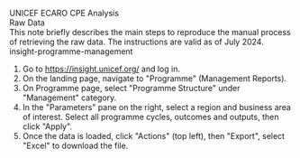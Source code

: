 UNICEF ECARO CPE Analysis  
Raw Data  
This note briefly describes the main steps to reproduce the manual process of retrieving the raw data. The 
instructions are valid as of July 2024.
insight-programme-management  
1.  Go to https://insight.unicef.org/ and log in.
2.  On the landing page, navigate to "Programme" (Management Reports).
3.  On Programme page, select "Programme Structure" under "Management" category.
4.  In the "Parameters" pane on the right, select a region and business area of interest. Select all 
programme cycles, outcomes and outputs, then click "Apply".
5.  Once the data is loaded, click "Actions" (top left), then "Export", select "Excel" to download the file.

